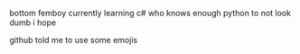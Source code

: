 bottom femboy currently learning c# who knows enough python to not look dumb i hope

github told me to use some emojis 
